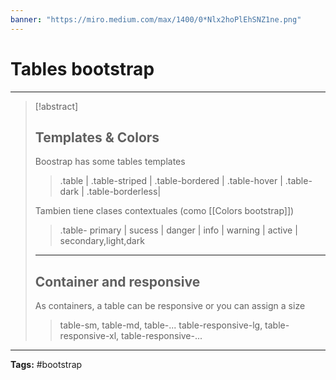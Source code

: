 ```yaml
---
banner: "https://miro.medium.com/max/1400/0*Nlx2hoPlEhSNZ1ne.png"
---
```



# Tables bootstrap 
<hr> 

> [!abstract]
> ## Templates & Colors
> Boostrap has some tables templates
> 
> > .table | .table-striped | .table-bordered | .table-hover | .table-dark | .table-borderless|
> 
> Tambien tiene clases contextuales (como [[Colors bootstrap]])
> >.table-
> > primary | sucess | danger | info | warning | active | secondary,light,dark
> <hr> 
> 
> ## Container and responsive
> As containers, a table can be responsive or you can assign a size
> 
> >table-sm, table-md, table-...
> >table-responsive-lg, table-responsive-xl, table-responsive-...
> 
> 

<hr>

<b>Tags:</b> #bootstrap